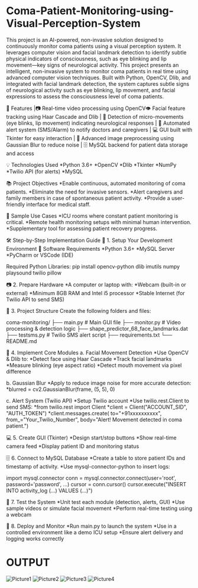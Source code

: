 # Coma-Patient-Monitoring-using-Visual-Perception-System
This project is an AI-powered, non-invasive solution designed to continuously monitor coma patients using a visual perception system. It leverages computer vision and facial landmark detection to identify subtle physical indicators of consciousness, such as eye blinking and lip movement—key signs of neurological activity.
This project presents an intelligent, non-invasive system to monitor coma patients in real time using advanced computer vision techniques. Built with Python, OpenCV, Dlib, and integrated with facial landmark detection, the system captures subtle signs of neurological activity such as eye blinking, lip movement, and facial expressions to assess the consciousness level of coma patients.

🚀 Features |📷 Real-time video processing using OpenCV👁️ Facial feature tracking using Haar Cascade and Dlib | 🧠 Detection of micro-movements (eye blinks, lip movement) indicating neurological responses
| 🔔 Automated alert system (SMS/Alarm) to notify doctors and caregivers | 💻 GUI built with Tkinter for easy interaction | 🧪 Advanced image preprocessing using Gaussian Blur to reduce noise | 🗄️ MySQL backend for patient data storage and access

💡 Technologies Used
*Python 3.6+
*OpenCV
*Dlib
*Tkinter
*NumPy
*Twilio API (for alerts)
*MySQL

📚 Project Objectives
*Enable continuous, automated monitoring of coma patients.
*Eliminate the need for invasive sensors.
*Alert caregivers and family members in case of spontaneous patient activity.
*Provide a user-friendly interface for medical staff.

📸 Sample Use Cases
*ICU rooms where constant patient monitoring is critical.
*Remote health monitoring setups with minimal human intervention.
*Supplementary tool for assessing patient recovery progress.

🛠️ Step-by-Step Implementation Guide
📁 1. Setup Your Development Environment
🔧 Software Requirements
*Python 3.6+
*MySQL Server
*PyCharm or VSCode (IDE)

Required Python Libraries:
pip install opencv-python dlib imutils numpy playsound twilio pillow

📷 2. Prepare Hardware
*A computer or laptop with:
*Webcam (built-in or external)
*Minimum 8GB RAM and Intel i5 processor
*Stable Internet (for Twilio API to send SMS)

🧠 3. Project Structure
Create the following folders and files:

coma-monitoring/
├── main.py                # Main GUI file
├── monitor.py             # Video processing & detection logic
├── shape_predictor_68_face_landmarks.dat
├── testsms.py             # Twilio SMS alert script
├── requirements.txt
└── README.md

🧩 4. Implement Core Modules
a. Facial Movement Detection
*Use OpenCV & Dlib to:
*Detect face using Haar Cascade
*Track facial landmarks
*Measure blinking (eye aspect ratio)
*Detect mouth movement via pixel difference

b. Gaussian Blur
*Apply to reduce image noise for more accurate detection:
*blurred = cv2.GaussianBlur(frame, (5, 5), 0)

c. Alert System (Twilio API)
*Setup Twilio account
*Use twilio.rest.Client to send SMS:
*from twilio.rest import Client
*client = Client("ACCOUNT_SID", "AUTH_TOKEN")
*client.messages.create(
    to="+91xxxxxxxxxx",
    from_="Your_Twilio_Number",
    body="Alert! Movement detected in coma patient.")
    
💻 5. Create GUI (Tkinter)
*Design start/stop buttons
*Show real-time camera feed
*Display patient ID and monitoring status

🗄️ 6. Connect to MySQL Database
*Create a table to store patient IDs and timestamp of activity.
*Use mysql-connector-python to insert logs:

import mysql.connector
conn = mysql.connector.connect(user='root', password='password', ...)
cursor = conn.cursor()
cursor.execute("INSERT INTO activity_log (...) VALUES (...)")

🧪 7. Test the System
*Unit test each module (detection, alerts, GUI)
*Use sample videos or simulate facial movement
*Perform real-time testing using a webcam

🚨 8. Deploy and Monitor
*Run main.py to launch the system
*Use in a controlled environment like a demo ICU setup
*Ensure alert delivery and logging works correctly


# OUTPUT
![Picture1](https://github.com/user-attachments/assets/e23c2866-9988-49e6-ada2-dad975f4a12e)
![Picture2](https://github.com/user-attachments/assets/ed625058-fd06-448c-8190-270b4edf8716)
![Picture3](https://github.com/user-attachments/assets/cad933a9-f956-4c40-ae89-723c670ba8e5)
![Picture4](https://github.com/user-attachments/assets/67856bd5-9a70-44d0-9c18-95dd3625ca4a)


